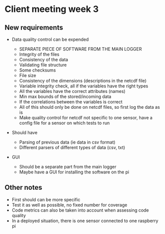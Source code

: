 # Client meeting week 3
## New requirements
- Data quality control can be expended
	- SEPARATE PIECE OF SOFTWARE FROM THE MAIN LOGGER
    - Integrity of the files 
	- Consistency of the data
	- Validating file structure
	- Some checksums
	- File size
	- Consistency of the dimensions (descriptions in the netcdf file)
	- Variable integrity check, all if the variables have the right types
	- All the variables have the correct attributes (names)
	- Min max bounds of the stored/incoming data
	- If the correlations between the variables is correct
	- All of this should only be done on netcdf files, so first log the data as is
	- Make quality control for netcdf not specific to one sensor, have a config file for a sensor on which tests to run

- Should have
	- Parsing of previous data (ie data in csv format)
	- Different parsers of different types of data (csv, txt)

- GUI
	- Should be a separate part from the main logger
    - Maybe have a GUI for installing the software on the pi

## Other notes

- First should can be more specific
- Test it as well as possible, no fixed number for coverage
- Code metrics can also be taken into account when assessing code quality
- In a deployed situation, there is one sensor connected to one raspberry pi